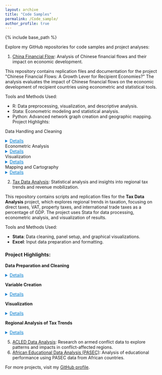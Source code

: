 ```yaml
---
layout: archive
title: "Code Samples"
permalink: /Code_sample/
author_profile: true
---
```


{% include base_path %}

Explore my GitHub repositories for code samples and project analyses:

1. [China Financial Flow](https://github.com/aw0007/China-financial-flow): Analysis of Chinese financial flows and their impact on economic development.

This repository contains replication files and documentation for the project "Chinese Financial Flows: A Growth Lever for Recipient Economies?" The analysis evaluates the impact of Chinese financial flows on the economic development of recipient countries using econometric and statistical tools.

Tools and Methods Used:
- R: Data preprocessing, visualization, and descriptive analysis.
- Stata: Econometric modeling and statistical analysis.
- Python: Advanced network graph creation and geographic mapping.
Project Highlights:

Data Handling and Cleaning
<details> <summary style="cursor: pointer; color: #007acc; text-decoration: underline;">Details</summary> <ul> <li>Extensive processing of raw data from various sources.</li> <li>Integration of control variables for robust analysis.</li> <li>Creation of intermediate and final datasets for econometric models.</li> </ul> </details>
Econometric Analysis
<details> <summary style="cursor: pointer; color: #007acc; text-decoration: underline;">Details</summary> <ul> <li>Estimation of impacts using advanced econometric models.</li> <li>Sub-sample analyses for Africa, Americas, and Asia to capture regional differences.</li> <li>Examination of gross fixed capital formation as a key development outcome.</li> <li>Use of within-country, instrumental variable, and dynamic panel methods.</li> </ul> </details>
Visualization
<details> <summary style="cursor: pointer; color: #007acc; text-decoration: underline;">Details</summary> <ul> <li>Graphs and maps illustrating Chinese financial flows, investments, and project distributions.</li> <li>Network graphs showing connections between China and recipient countries.</li> <li>Heatmaps and time-series visuals for trends over time.</li> </ul> </details>
Mapping and Cartography
<details> <summary style="cursor: pointer; color: #007acc; text-decoration: underline;">Details</summary> <ul> <li>Geospatial mapping of projects using precise geographic coordinates.</li> <li>Country-level mapping to highlight the dispersion of Chinese investments globally.</li> <li>Interactive maps for user exploration of investment patterns.</li> </ul> </details>


2. [Tax Data Analysis](https://github.com/aw0007/Tax-Data-Analysis): Statistical analysis and insights into regional tax trends and revenue mobilization.

This repository contains scripts and replication files for the **Tax Data Analysis** project, which explores regional trends in taxation, focusing on direct taxes, VAT, property taxes, and international trade taxes as a percentage of GDP. The project uses Stata for data processing, econometric analysis, and visualization of results.

Tools and Methods Used:
- **Stata**: Data cleaning, panel setup, and graphical visualizations.
- **Excel**: Input data preparation and formatting.

### Project Highlights:

**Data Preparation and Cleaning**  
<details>  
<summary style="cursor: pointer; color: #007acc; text-decoration: underline;">Details</summary>  
<ul>  
  <li>Merging raw tax data with country-region mapping for comprehensive analysis.</li>  
  <li>Removing duplicates to create a clean panel dataset.</li>  
  <li>Generating unique country-year identifiers for accurate tracking.</li>  
</ul>  
</details>

**Variable Creation**  
<details>  
<summary style="cursor: pointer; color: #007acc; text-decoration: underline;">Details</summary>  
<ul>  
  <li>Creation of normalized variables showing tax components as a percentage of GDP.</li>  
  <li>Key variables include:  
    <ul>  
      <li>Direct Taxes (`DirectTaxesIncludingSCIncRe_pct`).</li>  
      <li>Taxes on Income, Profits, and Capital (`TaxesonIncomeProfitsCapita_pct`).</li>  
      <li>Property Taxes (`PropertyTaxes_pct`).</li>  
      <li>Indirect Taxes (`IndirectTaxesTotal_pct`).</li>  
      <li>VAT (`TaxesonGoodsandServicesVAT_pct`).</li>  
      <li>Taxes on International Trade (Total, Imports, Exports).</li>  
    </ul>  
  </li>  
</ul>  
</details>

**Visualization**  
<details>  
<summary style="cursor: pointer; color: #007acc; text-decoration: underline;">Details</summary>  
<ul>  
  <li>Line graphs showcasing trends in tax contributions across regions.</li>  
  <li>Visualizations for specific tax categories (e.g., VAT, property taxes, international trade taxes).</li>  
  <li>Regional breakdowns (Africa, Americas, Asia, Europe, Oceania).</li>  
</ul>  
</details>

**Regional Analysis of Tax Trends**  
<details>  
<summary style="cursor: pointer; color: #007acc; text-decoration: underline;">Details</summary>  
<ul>  
  <li>Identification of differences in tax trends by region over time.</li>  
  <li>Comparison of tax contributions to GDP across continents.</li>  
  <li>Insights into revenue mobilization strategies in different regions.</li>  
</ul>  
</details>


5. [ACLED Data Analysis](https://github.com/aw0007/Acled-Data-Analysis): Research on armed conflict data to explore patterns and impacts in conflict-affected regions.
6. [African Educational Data Analysis (PASEC)](https://github.com/aw0007/AFrican-Educational-Data-Analysis-PASSEC): Analysis of educational performance using PASEC data from African countries.

For more projects, visit my [GitHub profile](https://github.com/aw0007).
